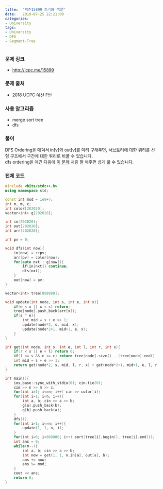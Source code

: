 ```yaml
---
title:  "백준15899 트리와 색깔"
date:   2019-07-25 22:21:00
categories:
- University
tags:
- University
- DFS
- Segment-Tree
---
```


### 문제 링크
* http://icpc.me/15899

### 문제 출처
* 2018 UCPC 예선 F번

### 사용 알고리즘
* merge sort tree
* dfs

### 풀이
DFS Ordering을 매겨서 in[v]와 out[v]를 미리 구해주면, 서브트리에 대한 쿼리를 선형 구조에서 구간에 대한 쿼리로 바꿀 수 있습니다.<br>
dfs ordering을 매긴 다음에 [이 문제](https://justicehui.github.io/icpc/2018/11/24/BOJ7469/) 처럼 잘 해주면 쉽게 풀 수 있습니다.

### 전체 코드
```cpp
#include <bits/stdc++.h>
using namespace std;

const int mod = 1e9+7;
int n, m, c;
int color[202020];
vector<int> g[202020];

int in[202020];
int out[202020];
int arr[202020];

int pv = 0;

void dfs(int now){
	in[now] = ++pv;
	arr[pv] = color[now];
	for(auto nxt : g[now]){
		if(in[nxt]) continue;
		dfs(nxt);
	}
	out[now] = pv;
}

vector<int> tree[808080];

void update(int node, int s, int e, int x){
	if(e < x || x < s) return;
	tree[node].push_back(arr[x]);
	if(s ^ e){
		int mid = s + e >> 1;
		update(node*2, s, mid, x);
		update(node*2+1, mid+1, e, x);
	}
}

int get(int node, int s, int e, int l, int r, int x){
	if(r < s || e < l) return 0;
	if(l <= s && e <= r) return tree[node].size() - (tree[node].end() - upper_bound(tree[node].begin(), tree[node].end(), x));
	int mid = s + e >> 1;
	return get(node*2, s, mid, l, r, x) + get(node*2+1, mid+1, e, l, r, x);
}

int main(){
	ios_base::sync_with_stdio(0); cin.tie(0);
	cin >> n >> m >> c;
	for(int i=1; i<=n; i++) cin >> color[i];
	for(int i=1; i<n; i++){
		int a, b; cin >> a >> b;
		g[a].push_back(b);
		g[b].push_back(a);
	}
	dfs(1);
	for(int i=1; i<=n; i++){
		update(1, 1, n, i);
	}
	for(int i=0; i<808080; i++) sort(tree[i].begin(), tree[i].end());
	int ans = 0;
	while(m--){
		int a, b; cin >> a >> b;
		int now = get(1, 1, n,in[a], out[a], b);
		ans += now;
		ans %= mod;
	}
	cout << ans;
	return 0;
}
```
